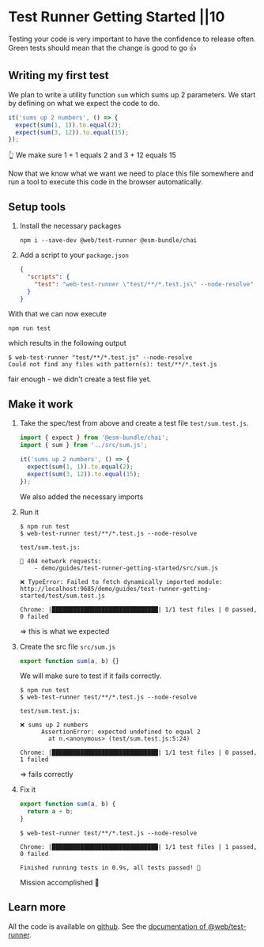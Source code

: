 # Test Runner  Getting Started ||10

Testing your code is very important to have the confidence to release often.
Green tests should mean that the change is good to go 👍

## Writing my first test

We plan to write a utility function `sum` which sums up 2 parameters.
We start by defining on what we expect the code to do.

```js
it('sums up 2 numbers', () => {
  expect(sum(1, 1)).to.equal(2);
  expect(sum(3, 12)).to.equal(15);
});
```

👆 We make sure 1 + 1 equals 2 and 3 + 12 equals 15

Now that we know what we want we need to place this file somewhere and run a tool to execute this code in the browser automatically.

## Setup tools

1. Install the necessary packages

   ```
   npm i --save-dev @web/test-runner @esm-bundle/chai
   ```

2. Add a script to your `package.json`
   ```json
   {
     "scripts": {
       "test": "web-test-runner \"test/**/*.test.js\" --node-resolve"
     }
   }
   ```

With that we can now execute

```
npm run test
```

which results in the following output

```
$ web-test-runner "test/**/*.test.js" --node-resolve
Could not find any files with pattern(s): test/**/*.test.js
```

fair enough - we didn't create a test file yet.

## Make it work

1. Take the spec/test from above and create a test file `test/sum.test.js`.

   ```js
   import { expect } from '@esm-bundle/chai';
   import { sum } from '../src/sum.js';

   it('sums up 2 numbers', () => {
     expect(sum(1, 1)).to.equal(2);
     expect(sum(3, 12)).to.equal(15);
   });
   ```

   We also added the necessary imports

2. Run it

   ```
   $ npm run test
   $ web-test-runner test/**/*.test.js --node-resolve

   test/sum.test.js:

   🚧 404 network requests:
       - demo/guides/test-runner-getting-started/src/sum.js

   ❌ TypeError: Failed to fetch dynamically imported module: http://localhost:9685/demo/guides/test-runner-getting-started/test/sum.test.js

   Chrome: |██████████████████████████████| 1/1 test files | 0 passed, 0 failed
   ```

   => this is what we expected

3. Create the src file `src/sum.js`

   ```js
   export function sum(a, b) {}
   ```

   We will make sure to test if it fails correctly.

   ```
   $ npm run test
   $ web-test-runner test/**/*.test.js --node-resolve

   test/sum.test.js:

   ❌ sums up 2 numbers
         AssertionError: expected undefined to equal 2
           at n.<anonymous> (test/sum.test.js:5:24)

   Chrome: |██████████████████████████████| 1/1 test files | 0 passed, 1 failed
   ```

   => fails correctly

4. Fix it

   ```js
   export function sum(a, b) {
     return a + b;
   }
   ```

   ```
   $ web-test-runner test/**/*.test.js --node-resolve

   Chrome: |██████████████████████████████| 1/1 test files | 1 passed, 0 failed

   Finished running tests in 0.9s, all tests passed! 🎉
   ```

   Mission accomplished 💪

## Learn more

All the code is available on [github](https://github.com/modernweb-dev/example-projects/tree/master/guides/test-runner).
See the [documentation of @web/test-runner](../../docs/test-runner/overview.md).
